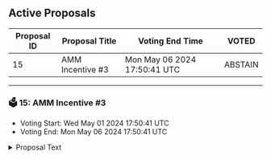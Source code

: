 ## Active Proposals

| Proposal ID | Proposal Title | Voting End Time | VOTED |
|-------------|----------------|-----------------|-------|
| 15 | AMM Incentive #3 | Mon May 06 2024 17:50:41 UTC | ABSTAIN |

---

### 🗳 15: AMM Incentive #3
- Voting Start: Wed May 01 2024 17:50:41 UTC
- Voting End: Mon May 06 2024 17:50:41 UTC

<details>
<summary>Proposal Text</summary>
 
This proposal outlines a distribution of 160,000 DYM to liquidity pool providers according to the following forum proposal: https://forum.dymension.xyz/t/draft-proposal-amm-incentives-3/3380 
</details>
